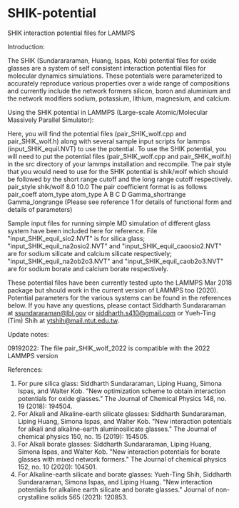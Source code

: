 # SHIK-potential
SHIK interaction potential files for LAMMPS

Introduction:

The SHIK (Sundarararaman, Huang, Ispas, Kob) potential files for oxide glasses are a system of self consistent interaction potential files for molecular dynamics simulations. These potentials were parameterized to accurately reproduce various properties over a wide range of compositions and currently include the network formers silicon, boron and aluminium and the network modifiers sodium, potassium, lithium, magnesium, and calcium.

Using the SHIK potential in LAMMPS (Large-scale Atomic/Molecular Massively Parallel Simulator):

Here, you will find the potential files (pair_SHIK_wolf.cpp and pair_SHIK_wolf.h) along with several sample input scripts for lammps (input_SHIK_equil.NVT) to use the potential. To use the SHIK potential, you will need to put the potential files (pair_SHIK_wolf.cpp and pair_SHIK_wolf.h) in the src directory of your lammps installation and recompile. The pair style that you would need to use for the SHIK potential is shik/wolf which should be followed by the short range cutoff and the long range cutoff respectively. pair_style shik/wolf 8.0 10.0 The pair coefficient format is as follows pair_coeff atom_type atom_type A B C D Gamma_shortrange Gamma_longrange (Please see reference 1 for details of functional form and details of parameters)

Sample input files for running simple MD simulation of different glass system have been included here for reference.
File "input_SHIK_equil_sio2.NVT" is for silica glass; "input_SHIK_equil_na2osio2.NVT" and "input_SHIK_equil_caoosio2.NVT" are for sodium silicate and calcium silicate respectively; "input_SHIK_equil_na2ob2o3.NVT" and "input_SHIK_equil_caob2o3.NVT" are for sodium borate and calcium borate respectively.

These potential files have been currently tested upto the LAMMPS Mar 2018 package but should work in the current version of LAMMPS too (2020). Potential parameters for the various systems can be found in the references below. If you have any questions, please contact Siddharth Sundararaman at ssundararaman@lbl.gov or siddharth.s410@gmail.com or Yueh-Ting (Tim) Shih at ytshih@mail.ntut.edu.tw.

Update notes: 

09192022: The file pair_SHIK_wolf_2022 is compatible with the 2022 LAMMPS version 

References:

1. For pure silica glass: Siddharth Sundararaman, Liping Huang, Simona Ispas, and Walter Kob. "New optimization scheme to obtain interaction potentials for oxide glasses." The Journal of Chemical Physics 148, no. 19 (2018): 194504.
2. For Alkali and Alkaline-earth silicate glasses: Siddharth Sundararaman, Liping Huang, Simona Ispas, and Walter Kob. "New interaction potentials for alkali and alkaline-earth aluminosilicate glasses." The Journal of chemical physics 150, no. 15 (2019): 154505.
3. For Alkali borate glasses: Siddharth Sundararaman, Liping Huang, Simona Ispas, and Walter Kob. "New interaction potentials for borate glasses with mixed network formers." The Journal of chemical physics 152, no. 10 (2020): 104501.
4. For Alkaline-earth silicate and borate glasses: Yueh-Ting Shih, Siddharth Sundararaman, Simona Ispas, and Liping Huang. "New interaction potentials for alkaline earth silicate and borate glasses." Journal of non-crystalline solids 565 (2021): 120853.
